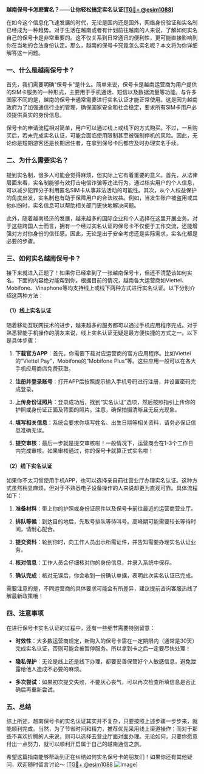 **越南保号卡怎麽實名？——让你轻松搞定实名认证[[TG💪+ @esim1088](https://t.me/s/esim1088)]**

在如今这个信息化飞速发展的时代，无论是国内还是国外，网络身份验证和实名制已经成为一种趋势。对于生活在越南或者有计划前往越南的人来说，了解如何实名自己的保号卡是非常重要的。这不仅关系到日常通讯的便利性，更可能直接影响到你在当地的合法身份认定。那么，越南的保号卡究竟怎么实名呢？本文将为你详细解答这一问题。

### 一、什么是越南保号卡？

首先，我们需要明确“保号卡”是什么。简单来说，保号卡是越南运营商为用户提供的SIM卡服务的一种形式，主要用于手机通话、短信以及数据流量等功能。与许多国家不同的是，越南的保号卡通常需要进行实名认证才能正常使用。这是因为越南政府为了加强通信行业的管理，确保国家安全和社会稳定，要求所有SIM卡用户必须提供真实的身份信息。

保号卡的申请流程相对简单，用户可以通过线上或线下的方式购买。不过，一旦购买后，若未完成实名认证，可能会面临使用限制甚至被强制停机的风险。因此，无论你是短期游客还是长期居住者，在拿到保号卡后都应及时办理实名手续。

### 二、为什么需要实名？

提到实名制，很多人可能会觉得麻烦，但实际上它有着重要的意义。首先，从法律层面来看，实名制能够有效打击电信诈骗等违法行为。通过核实用户的个人信息，可以减少犯罪分子利用匿名SIM卡从事非法活动的可能性。其次，从个人权益保护的角度出发，实名制也有助于保障用户的合法权益。例如，当发生账户被盗用或其他纠纷时，实名信息可以帮助相关部门更快地解决问题。

此外，随着越南经济的发展，越来越多的国际企业和个人选择在这里开展业务。对于这些跨国人士而言，拥有一个经过实名认证的保号卡不仅便于工作交流，还能增强对方对你身份的信任感。因此，无论是出于安全考虑还是实际需求，实名化都是必要的步骤。

### 三、如何实名越南保号卡？

接下来就进入正题了！如果你已经拿到了一张越南保号卡，但还不清楚该如何实名，下面的内容绝对能帮到你。根据目前的情况，越南各大运营商如Viettel、Mobifone、Vinaphone等均支持线上或线下两种方式进行实名认证。以下分别介绍这两种方法：

#### （1）线上实名认证

随着移动互联网技术的进步，越来越多的服务都可以通过手机应用程序完成。对于熟悉智能手机操作的朋友来说，线上实名认证无疑是最方便快捷的方式之一。以下是具体步骤：

1. **下载官方APP**：首先，你需要下载对应运营商的官方应用程序。比如Viettel的“Viettel Pay”，Mobifone的“Mobifone Plus”等。这些应用一般可以在各大手机应用商店免费获取。
   
2. **注册并登录账号**：打开APP后按照提示输入手机号码进行注册，并设置密码完成登录。

3. **上传身份证照片**：登录成功后，找到“实名认证”选项，然后按照指引上传你的护照或身份证正面及背面的照片。注意，确保拍摄清晰且无反光现象。

4. **填写相关信息**：系统会要求你填写姓名、出生日期等相关资料，请务必保证信息准确无误。

5. **提交审核**：最后一步就是提交审核啦！一般情况下，运营商会在1-3个工作日内完成审核。如果审核通过，你的保号卡就算正式实名啦！

#### （2）线下实名认证

如果你不太习惯使用手机APP，也可以选择亲自前往营业厅办理实名认证。这种方式虽然稍显麻烦，但对于不熟悉电子设备操作的人来说却更为直观可靠。具体流程如下：

1. **准备材料**：带上你的护照或身份证原件以及保号卡前往最近的运营商营业厅。

2. **排队等候**：到达目的地后，先取号排队等待叫号。高峰期可能需要较长等待时间，请耐心配合。

3. **提交资料**：轮到你时，向工作人员出示所需证件，并告知需要办理实名认证业务。

4. **核对信息**：工作人员会仔细核对你的身份信息，并录入系统中保存。

5. **确认完成**：核对无误后，你会收到一份确认单据，表明此次实名认证已完成。

需要注意的是，不同运营商的具体要求可能会有所差异，建议提前咨询客服热线了解最新政策哦！

### 四、注意事项

在进行保号卡实名认证的过程中，还有一些细节需要特别留意：

- **时效性**：大多数运营商规定，新购入的保号卡需在一定期限内（通常是30天）完成实名认证，否则可能会被暂停服务。所以拿到卡之后一定要尽快处理！

- **隐私保护**：无论是线上还是线下办理，都要妥善保管好个人敏感信息，避免泄露给他人造成不必要的麻烦。

- **多次尝试**：如果初次提交失败，不要灰心丧气，可以再次检查所填信息是否正确后再重新尝试。

### 五、总结

综上所述，越南保号卡的实名认证其实并不复杂，只要按照上述步骤一步步来，就能顺利完成。当然，为了节省时间和精力，推荐优先采用线上渠道操作；而对于那些不喜欢折腾的人来说，则可以选择去营业厅面对面办理。无论如何，只要你愿意付出一点努力，就可以顺利开启属于自己的越南通信之旅。

希望这篇指南能够帮助到正在纠结如何实名保号卡的朋友们！如果你还有其他疑问，欢迎随时留言讨论～ [[TG💪+ @esim1088](https://t.me/s/esim1088) ![Image](https://i.postimg.cc/4NQfJmqS/Snipaste-2025-05-13-00-14-12.png)]